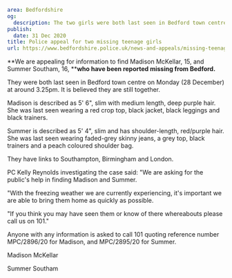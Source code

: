 ```yaml
area: Bedfordshire
og:
  description: The two girls were both last seen in Bedford town centre on Monday (28 December) at around 3.25pm.
publish:
  date: 31 Dec 2020
title: Police appeal for two missing teenage girls
url: https://www.bedfordshire.police.uk/news-and-appeals/missing-teenage-girls-dec20
```

**We are appealing for information to find Madison McKellar, 15, and Summer Southam, 16, ****who have been reported missing from Bedford.**

They were both last seen in Bedford town centre on Monday (28 December) at around 3.25pm. It is believed they are still together.

Madison is described as 5' 6", slim with medium length, deep purple hair. She was last seen wearing a red crop top, black jacket, black leggings and black trainers.

Summer is described as 5' 4", slim and has shoulder-length, red/purple hair. She was last seen wearing faded-grey skinny jeans, a grey top, black trainers and a peach coloured shoulder bag.

They have links to Southampton, Birmingham and London.

PC Kelly Reynolds investigating the case said: "We are asking for the public's help in finding Madison and Summer.

"With the freezing weather we are currently experiencing, it's important we are able to bring them home as quickly as possible.

"If you think you may have seen them or know of there whereabouts please call us on 101."

Anyone with any information is asked to call 101 quoting reference number MPC/2896/20 for Madison, and MPC/2895/20 for Summer.

Madison McKellar

Summer Southam
